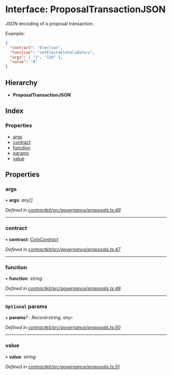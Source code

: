# Interface: ProposalTransactionJSON

JSON encoding of a proposal transaction.

Example:
```json
{
  "contract": "Election",
  "function": "setElectableValidators",
  "args": [ "1", "120" ],
  "value": "0"
}
```

## Hierarchy

* **ProposalTransactionJSON**

## Index

### Properties

* [args](_governance_proposals_.proposaltransactionjson.md#args)
* [contract](_governance_proposals_.proposaltransactionjson.md#contract)
* [function](_governance_proposals_.proposaltransactionjson.md#function)
* [params](_governance_proposals_.proposaltransactionjson.md#optional-params)
* [value](_governance_proposals_.proposaltransactionjson.md#value)

## Properties

###  args

• **args**: *any[]*

*Defined in [contractkit/src/governance/proposals.ts:49](https://github.com/celo-org/celo-monorepo/blob/master/packages/contractkit/src/governance/proposals.ts#L49)*

___

###  contract

• **contract**: *[CeloContract](../enums/_base_.celocontract.md)*

*Defined in [contractkit/src/governance/proposals.ts:47](https://github.com/celo-org/celo-monorepo/blob/master/packages/contractkit/src/governance/proposals.ts#L47)*

___

###  function

• **function**: *string*

*Defined in [contractkit/src/governance/proposals.ts:48](https://github.com/celo-org/celo-monorepo/blob/master/packages/contractkit/src/governance/proposals.ts#L48)*

___

### `Optional` params

• **params**? : *Record‹string, any›*

*Defined in [contractkit/src/governance/proposals.ts:50](https://github.com/celo-org/celo-monorepo/blob/master/packages/contractkit/src/governance/proposals.ts#L50)*

___

###  value

• **value**: *string*

*Defined in [contractkit/src/governance/proposals.ts:51](https://github.com/celo-org/celo-monorepo/blob/master/packages/contractkit/src/governance/proposals.ts#L51)*
